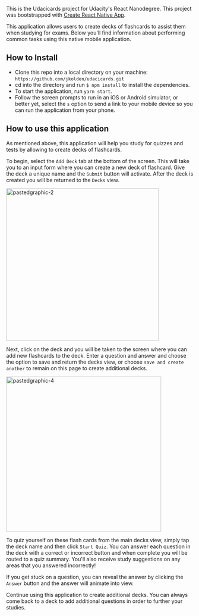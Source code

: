 This is the Udacicards project for Udacity's React Nanodegree. This project was bootstrapped with [Create React Native App](https://github.com/react-community/create-react-native-app).

This application allows users to create decks of flashcards to assist them when studying for exams. Below you'll find information about performing common tasks using this native mobile application.
## How to Install

- Clone this repo into a local directory on your machine: `https://github.com/jkolden/udacicards.git`
- cd into the directory and run `$ npm install` to install the dependencies.
- To start the application, run `yarn start`.
- Follow the screen prompts to run in an iOS or Android simulator, or better yet, select the `s` option to send a link to your mobile device so you can run the application from your phone.


## How to use this application

As mentioned above, this application will help you study for quizzes and tests by allowing to create decks of flashcards.

To begin, select the `Add Deck` tab at the bottom of the screen. This will take you to an input form where you can create a new deck of flashcard. Give the deck a unique name and the `Submit` button will activate. After the deck is created you will be returned to the `Decks` view.

<img width="410" alt="pastedgraphic-2" src="https://user-images.githubusercontent.com/21246211/45512306-46eeef80-b754-11e8-833b-fa29b892087d.png">

Next, click on the deck and you will be taken to the screen where you can add new flashcards to the deck. Enter a question and answer and choose the option to save and return the decks view, or choose `save and create another` to remain on this page to create additional decks.

<img width="417" alt="pastedgraphic-4" src="https://user-images.githubusercontent.com/21246211/45512425-8b7a8b00-b754-11e8-8d5b-f57161f3c387.png">

To quiz yourself on these flash cards from the main decks view, simply tap the deck name and then click `Start Quiz`. You can answer each question in the deck with a correct or incorrect button and when complete you will be routed to a quiz summary. You'll also receive study suggestions on any areas that you answered incorrectly!

If you get stuck on a question, you can reveal the answer by clicking the `Answer` button and the answer will animate into view.

Continue using this application to create additional decks. You can always come back to a deck to add additional questions in order to further your studies.
